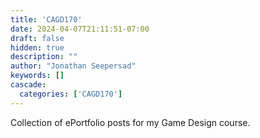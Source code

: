 ```yaml
---
title: 'CAGD170'
date: 2024-04-07T21:11:51-07:00
draft: false
hidden: true
description: ""
author: "Jonathan Seepersad"
keywords: []
cascade:
  categories: ['CAGD170']
---
```


Collection of ePortfolio posts for my Game Design course.